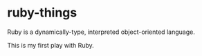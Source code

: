 # ruby-things
Ruby is a dynamically-type, interpreted object-oriented language. 

This is my first play with Ruby.
